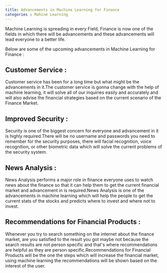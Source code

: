 ```yaml
---
title: Advancements in Machine Learning for Finance
categories : Mahine Learning
---
```

Machine Learning is spreading in every Field, Finance is now one of the fields in which there will be advancements and these advancements will lead everyone to a better life.

Below are some of the upcoming advancements in Machine Learning for Finance :

## Customer Service :

Customer service has been for a long time but what might be the advancements in it.The customer service is gonna change with the help of machine learning, it will solve all of our inquiries easily and accurately and will also advise the financial strategies based on the current scenario of the Finance Market.

## Improved Security :

Security is one of the biggest concern for everyone and advancement in it is highly required.There will be no username and passwords you need to remember for the security purposes, there will facial recognition, voice recognition, or other biometric data which will solve the current problems of the security system.

## News Analysis :

News Analysis performs a major role in finance everyone uses to watch news about the finance so that it can help them to get the current financial market and advancement in is required.News Analysis is one of the advancements in machine learning which will help the people to get the current stats of the stocks and predicts where to invest and where not to invest.

## Recommendations for Financial Products :

Whenever you try to search something on the internet about the finance market, are you satisfied to the result you got maybe not because the search results are not person specific and that's where recommendations are helpful as they are person specific.Recommendations for Financial Products will be the one the steps which will increase the financial market, using machine learning the recommendations will be shown based on the interest of the user.


